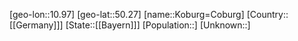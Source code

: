 ﻿---
location: [50.27,10.97]
type: City
tags:
- geo/City


SpocWebEntityId: 31525
isDeleted: false
confidential: public

---
[geo-lon::10.97]
[geo-lat::50.27]
[name::Koburg=Coburg]
[Country::[[Germany]]]
[State::[[Bayern]]]
[Population::]
[Unknown::]

